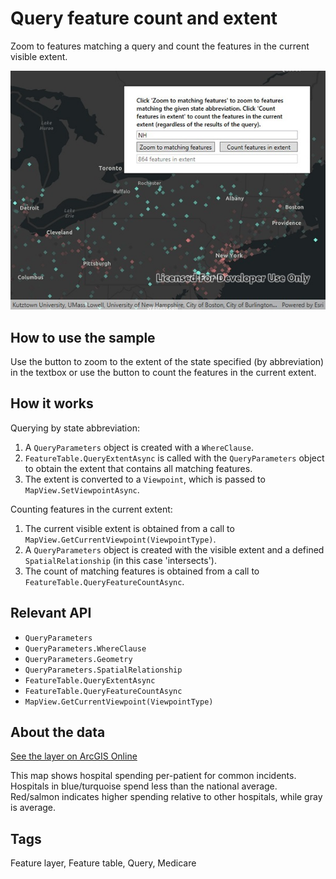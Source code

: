 # Query feature count and extent

Zoom to features matching a query and count the features in the current visible extent.

![](QueryFeatureCountAndExtent.jpg)

## How to use the sample

Use the button to zoom to the extent of the state specified (by abbreviation) in the textbox or use the button to count the features in the current extent.

## How it works

Querying by state abbreviation:

1. A `QueryParameters` object is created with a `WhereClause`.
2. `FeatureTable.QueryExtentAsync` is called with the `QueryParameters` object to obtain the extent that contains all matching features.
3. The extent is converted to a `Viewpoint`, which is passed to `MapView.SetViewpointAsync`.

Counting features in the current extent:

1. The current visible extent is obtained from a call to `MapView.GetCurrentViewpoint(ViewpointType)`.
2. A `QueryParameters` object is created with the visible extent and a defined `SpatialRelationship` (in this case 'intersects').
3. The count of matching features is obtained from a call to `FeatureTable.QueryFeatureCountAsync`.

## Relevant API

* `QueryParameters`
* `QueryParameters.WhereClause`
* `QueryParameters.Geometry`
* `QueryParameters.SpatialRelationship`
* `FeatureTable.QueryExtentAsync`
* `FeatureTable.QueryFeatureCountAsync`
* `MapView.GetCurrentViewpoint(ViewpointType)`

## About the data

[See the layer on ArcGIS Online](https://www.arcgis.com/home/item.html?id=c8810b20c01b4e8ba5cd848966a66d7b)

This map shows hospital spending per-patient for common incidents. Hospitals in blue/turquoise spend less than the national average. Red/salmon indicates higher spending relative to other hospitals, while gray is average.

## Tags

Feature layer, Feature table, Query, Medicare